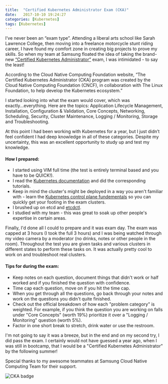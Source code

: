 ```yaml
---
title:  "Certified Kubernetes Administrator Exam (CKA)"
date:   2017-10-10 19:24:27
categories: [Kubernetes]
tags: [Kubernetes]
---
```


I’ve never been an “exam type”. Attending a liberal arts school like Sarah Lawrence College, then moving into a freelance motorcycle stunt riding career, I have found my comfort zone in creating big projects to prove my skills. So when my team at Samsung floated the idea of taking the brand-new [“Certified Kubernetes Administrator”](https://www.cncf.io/certification/expert/) exam, I was intimidated - to say the least!

According to the Cloud Native Computing Foundation website, “The Certified Kubernetes Administrator (CKA) program was created by the Cloud Native Computing Foundation (CNCF), in collaboration with The Linux Foundation, to help develop the Kubernetes ecosystem.” 

I started looking into what the exam would cover, which was exactly...everything. Here are the topics: Application Lifecycle Management, Installation, Configuration & Validation, Core Concepts, Networking, Scheduling, Security, Cluster Maintenance, Logging / Monitoring, Storage and Troubleshooting.

At this point I had been working with Kubernetes for a year, but I just didn’t feel confident I had deep knowledge in all of these categories. Despite my uncertainty, this was an excellent opportunity to study up and test my knowledge.

#### How I prepared:

- I started using VIM full time (the test is entirely terminal based and you have to be QUICK!). 
- I read the [Kubernetes documentation](https://kubernetes.io/docs/home/) and did the corresponding tutorials. 
- Keep in mind the cluster's might be deployed in a way you aren't familiar with - learn the [Kubernetes control plane fundementals](https://kubernetes.io/docs/concepts/overview/components/#master-components) so you can quickly get your footing in the exam clusters.
- I brushed up on etcd and [etcdctl](https://github.com/coreos/etcd/tree/master/etcdctl).
- I studied with my team - this was great to soak up other people's expertise in certain areas.

Finally, I'd done all I could to prepare and it was exam day. The exam was capped at 3 hours (I took the full 3 hours) and I was being watched through my video camera by a moderator (no drinks, notes or other people in the room). Throughout the test you are given tasks and various clusters in different states to perform these tasks on. It was actually pretty cool to work on and troubleshoot real clusters. 

#### Tips for during the exam:
- Keep notes on each question, document things that didn't work or half worked and if you finished the question with confidence.
- Time cap each question, move on if you hit the time cap.
- When you get through all the questions, go back through your notes and work on the questions you didn't quite finished.
- Check out the official breakdown of how each "problem category" is weighted. For example, if you think the question you are working on falls under "Core Concepts" (worth 19%) prioritize it over a "Logging / Monitoring" question (worth 5%).
- Factor in one short break to stretch, drink water or use the restroom.

I'm not going to say it was a breeze, but in the end and on my second try, I did pass the exam. I certainly would not have guessed a year ago, when I was still in bootcamp, that I would be a "Certified Kubernetes Administrator" by the following summer! 

Special thanks to my awesome teammates at Samsung Cloud Native Computing Team for their support.

![CKA badge](https://www.cncf.io/wp-content/uploads/2017/07/logo_cka_whitetext-2.png)